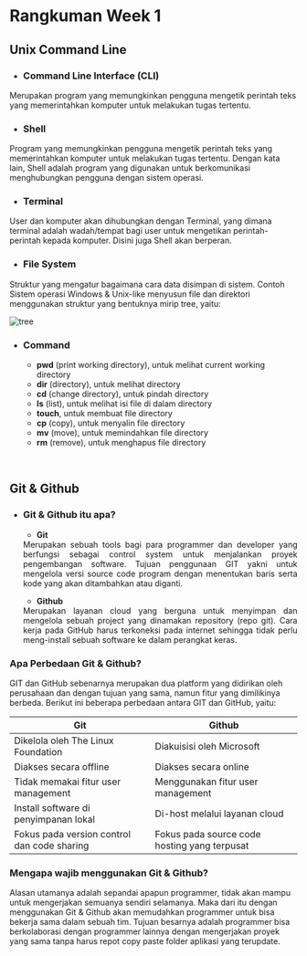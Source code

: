 # Rangkuman Week 1
## **Unix Command Line**
- ### Command Line Interface (CLI)
Merupakan program yang memungkinkan pengguna mengetik perintah teks yang memerintahkan komputer untuk melakukan tugas tertentu.
- ### Shell
Program yang memungkinkan pengguna mengetik perintah teks yang memerintahkan komputer untuk melakukan tugas tertentu. Dengan kata lain, Shell adalah program yang digunakan untuk berkomunikasi menghubungkan pengguna dengan sistem operasi.
- ### Terminal
User dan komputer akan dihubungkan dengan Terminal, yang dimana terminal adalah wadah/tempat bagi user untuk mengetikan perintah-perintah kepada komputer. Disini juga Shell akan berperan.
- ### File System
Struktur yang mengatur bagaimana cara data disimpan di sistem. Contoh Sistem operasi Windows & Unix-like menyusun file dan direktori menggunakan struktur yang bentuknya mirip tree, yaitu:

![tree](https://user-images.githubusercontent.com/114460269/192463197-4ca199bc-d8be-4344-aedc-d50a32a8e92f.jpg)
- ### Command
  - **pwd** (print working directory), untuk melihat current working directory
  - **dir** (directory), untuk melihat directory
  - **cd** (change directory), untuk pindah directory
  - **ls** (list), untuk melihat isi file di dalam directory
  - **touch**, untuk membuat file directory
  - **cp** (copy), untuk menyalin file directory
  - **mv** (move), untuk memindahkan file directory
  - **rm** (remove), untuk menghapus file directory

  &nbsp;

## **Git & Github**
- ### Git & Github itu apa?
  - **Git**
  <div align="justify">Merupakan sebuah tools bagi para programmer dan developer yang berfungsi sebagai control system untuk menjalankan proyek pengembangan software. Tujuan penggunaan GIT yakni untuk mengelola versi source code program dengan menentukan baris serta kode yang akan ditambahkan atau diganti.
  
  - **Github**
  <div align="justify">Merupakan layanan cloud yang berguna untuk menyimpan dan mengelola sebuah project yang dinamakan repository (repo git). Cara kerja pada GitHub harus terkoneksi pada internet sehingga tidak perlu meng-install sebuah software ke dalam perangkat keras.

### Apa Perbedaan Git & Github?
GIT dan GitHub sebenarnya merupakan dua platform yang didirikan oleh perusahaan dan dengan tujuan yang sama, namun fitur yang dimilikinya berbeda. Berikut ini beberapa perbedaan antara GIT dan GitHub, yaitu:

|**Git**| **Github** |
|--|--|
| Dikelola oleh The Linux Foundation | Diakuisisi oleh Microsoft |
| Diakses secara offline | Diakses secara online |
| Tidak memakai fitur user management |	Menggunakan fitur user management |
| Install software di penyimpanan lokal | Di-host melalui layanan cloud |
|Fokus pada version control dan code sharing | Fokus pada source code hosting yang terpusat |

### Mengapa wajib menggunakan Git & Github?
Alasan utamanya adalah sepandai apapun programmer, tidak akan mampu untuk mengerjakan semuanya sendiri selamanya. Maka dari itu dengan menggunakan Git & Github akan memudahkan programmer untuk bisa bekerja sama dalam sebuah tim. Tujuan besarnya adalah programmer bisa berkolaborasi dengan programmer lainnya dengan mengerjakan proyek yang sama tanpa harus repot copy paste folder aplikasi yang terupdate.
